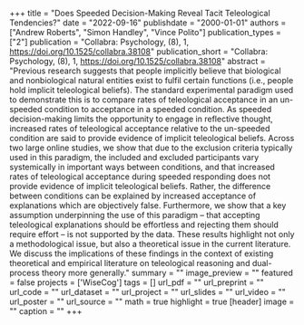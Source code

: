 +++
title = "Does Speeded Decision-Making Reveal Tacit Teleological Tendencies?"
date = "2022-09-16"
publishdate = "2000-01-01"
authors = ["Andrew Roberts", "Simon Handley", "Vince Polito"]
publication_types = ["2"]
publication = "Collabra: Psychology, (8), 1, https://doi.org/10.1525/collabra.38108"
publication_short = "Collabra: Psychology, (8), 1, https://doi.org/10.1525/collabra.38108"
abstract = "Previous research suggests that people implicitly believe that biological and nonbiological natural entities exist to fulfil certain functions (i.e., people hold implicit teleological beliefs).  The standard experimental paradigm used to demonstrate this is to compare rates of teleological acceptance in an un-speeded condition to acceptance in a speeded condition.  As speeded decision-making limits the opportunity to engage in reflective thought, increased rates of teleological acceptance relative to the un-speeded condition are said to provide evidence of implicit teleological beliefs.  Across two large online studies, we show that due to the exclusion criteria typically used in this paradigm, the included and excluded participants vary systemically in important ways between conditions, and that increased rates of teleological acceptance during speeded responding does not provide evidence of implicit teleological beliefs.  Rather, the difference between conditions can be explained by increased acceptance of explanations which are objectively false.  Furthermore, we show that a key assumption underpinning the use of this paradigm – that accepting teleological explanations should be effortless and rejecting them should require effort – is not supported by the data.  These results highlight not only a methodological issue, but also a theoretical issue in the current literature.  We discuss the implications of these findings in the context of existing theoretical and empirical literature on teleological reasoning and dual-process theory more generally."
summary = ""
image_preview = ""
featured = false
projects = ['WiseCog']
tags = []
url_pdf = ""
url_preprint = ""
url_code = ""
url_dataset = ""
url_project = ""
url_slides = ""
url_video = ""
url_poster = ""
url_source = ""
math = true
highlight = true
[header]
image = ""
caption = ""
+++
